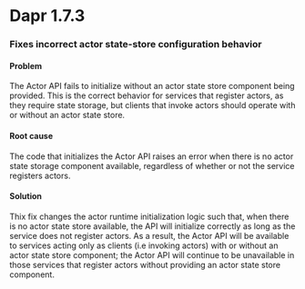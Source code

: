 # Dapr 1.7.3

### Fixes incorrect actor state-store configuration behavior

#### Problem

The Actor API fails to initialize without an actor state store component being provided. This is the correct behavior for services that register actors, as they require state storage, but clients that invoke actors should operate with or without an actor state store. 

#### Root cause

The code that initializes the Actor API raises an error when there is no actor state storage component available, regardless of whether or not the service
registers actors. 

#### Solution

Thix fix changes the actor runtime initialization logic such that, when there is no actor state store available, the API will initialize correctly as long as the service does not register actors. As a result, the Actor API will be available to services acting only as clients (i.e invoking actors) with or without an actor state store component; the Actor API will continue to be unavailable in those services that register actors without providing an actor state store component.